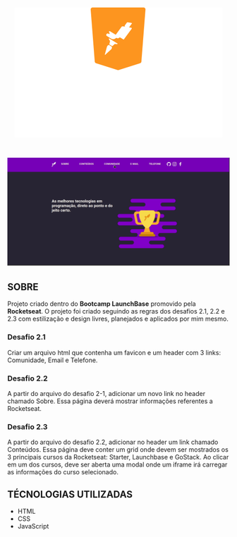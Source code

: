 <h1 align="center">
    <img src="https://github.com/alexandremolive/DesafiosLaunchBase/blob/master/public/launchbase.svg">
</h1>

<h1>
    <img src="https://github.com/alexandremolive/DesafiosLaunchBase/blob/master/public/apresenta%C3%A7%C3%A3o.gif">
</h1>

## **SOBRE**

Projeto criado dentro do **Bootcamp LaunchBase** promovido pela **Rocketseat**.
O projeto foi criado seguindo as regras dos desafios 2.1, 2.2 e 2.3 com estilização e design livres, planejados e aplicados por mim mesmo.

### **Desafio 2.1**
Criar um arquivo html que contenha um favicon e um header com 3 links: Comunidade, Email e Telefone.

### **Desafio 2.2**
A partir do arquivo do desafio 2-1, adicionar um novo link no header chamado Sobre. Essa página deverá mostrar informações referentes a Rocketseat.

### **Desafio 2.3**
A partir do arquivo do desafio 2.2, adicionar no header um link chamado Conteúdos. Essa página deve conter um grid onde devem ser mostrados os 3 principais cursos da Rocketseat: Starter, Launchbase e GoStack. Ao clicar em um dos cursos, deve ser aberta uma modal onde um iframe irá carregar as informações do curso selecionado.

## **TÉCNOLOGIAS UTILIZADAS**
- HTML
- CSS
- JavaScript



